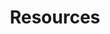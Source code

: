 ---
title: "Resources"
description: "Learn and Practice Main Resources"
weight: 3
banner: "/98e16360-a366-4b78-8e0a-031da07fdacb/images/kubernetes-icon.svg"
---